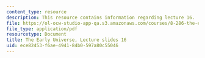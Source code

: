 ```yaml
---
content_type: resource
description: This resource contains information regarding lecture 16.
file: https://ol-ocw-studio-app-qa.s3.amazonaws.com/courses/8-286-the-early-universe-fall-2013/ece82453f6ae494184b0597a80c55046_MIT8_286F13_lec16.pdf
file_type: application/pdf
resourcetype: Document
title: The Early Universe, Lecture slides 16
uid: ece82453-f6ae-4941-84b0-597a80c55046
---
```

